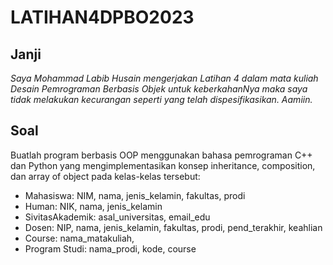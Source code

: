 # LATIHAN4DPBO2023

## Janji
*Saya Mohammad Labib Husain mengerjakan Latihan 4 dalam mata kuliah Desain Pemrograman Berbasis Objek untuk keberkahanNya maka saya tidak melakukan kecurangan seperti yang telah dispesifikasikan. Aamiin.*
## Soal
Buatlah program berbasis OOP menggunakan bahasa pemrograman C++ dan Python  yang mengimplementasikan konsep inheritance, composition, dan array of object pada kelas-kelas tersebut:
* Mahasiswa: NIM, nama, jenis_kelamin, fakultas, prodi
* Human: NIK, nama, jenis_kelamin
* SivitasAkademik: asal_universitas, email_edu
* Dosen: NIP, nama, jenis_kelamin, fakultas, prodi, pend_terakhir, keahlian
* Course: nama_matakuliah, 
* Program Studi: nama_prodi, kode, course

